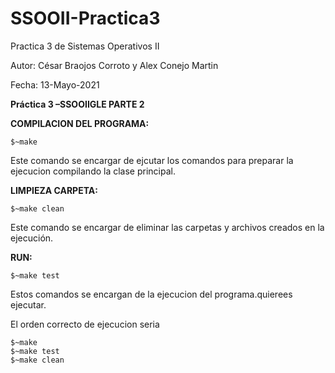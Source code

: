 # SSOOII-Practica3
Practica 3 de Sistemas Operativos II

Autor: César Braojos Corroto y Alex Conejo Martin

Fecha: 13-Mayo-2021

**Práctica 3 –SSOOIIGLE PARTE 2**

**COMPILACION DEL PROGRAMA:**

    $~make

Este comando se encargar de ejcutar los comandos para preparar la ejecucion compilando la clase principal. 
    
**LIMPIEZA CARPETA:**

    $~make clean
    
Este comando se encargar de eliminar las carpetas y archivos creados en la ejecución.

**RUN:**

    $~make test
  
 Estos comandos se  encargan de la ejecucion del programa.quierees ejecutar.
 
El orden correcto de ejecucion seria 
    
    $~make
    $~make test
    $~make clean
